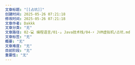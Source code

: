 ```yaml
---
文章标题: "[[占坑]]"
创建时间: 2025-05-26 07:21:18
修改时间: 2025-05-26 07:21:18
文章作者: Dakkk
文章分类: "无"
文章路径: 02-💻 编程语言/01-☕ Java技术栈/04-⚡ JVM虚拟机/占坑.md
文章标签: "无"
概要: "无"
文章难度: "无"
目前阶段: "无"
重要性: "无"
---
```


